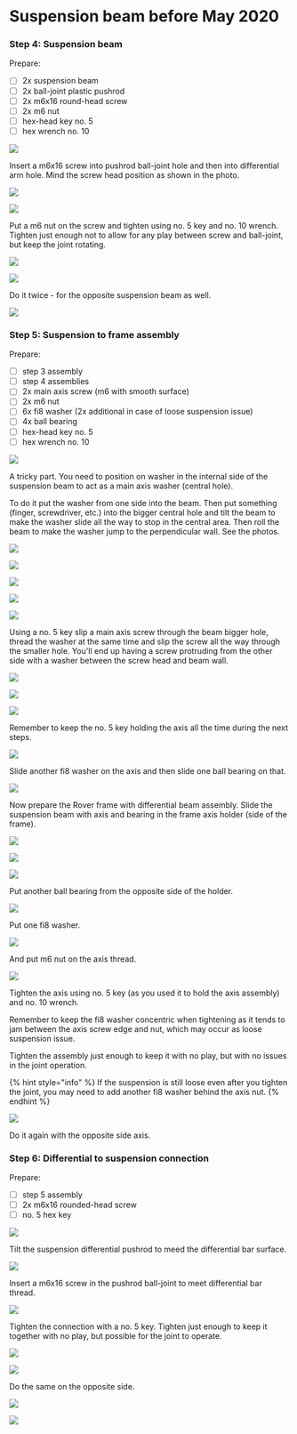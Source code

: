 # Suspension beam before May 2020

### Step 4: Suspension beam

Prepare:

* [ ] 2x suspension beam
* [ ] 2x ball-joint plastic pushrod
* [ ] 2x m6x16 round-head screw
* [ ] 2x m6 nut
* [ ] hex-head key no. 5
* [ ] hex wrench no. 10

![](.gitbook/assets/p1020216.jpeg)

Insert a m6x16 screw into pushrod ball-joint hole and then into differential arm hole. Mind the screw head position as shown in the photo.

![](.gitbook/assets/p1020217.jpeg)

![](.gitbook/assets/p1020220.jpeg)

Put a m6 nut on the screw and tighten using no. 5 key and no. 10 wrench. Tighten just enough not to allow for any play between screw and ball-joint, but keep the joint rotating.

![](.gitbook/assets/p1020221.jpeg)

![](.gitbook/assets/p1020223.jpeg)

Do it twice - for the opposite suspension beam as well.

![](.gitbook/assets/p1020226.jpeg)

### Step 5: Suspension to frame assembly

Prepare:

* [ ] step 3 assembly
* [ ] step 4 assemblies
* [ ] 2x main axis screw \(m6 with smooth surface\)
* [ ] 2x m6 nut
* [ ] 6x fi8 washer \(2x additional in case of loose suspension issue\)
* [ ] 4x ball bearing
* [ ] hex-head key no. 5
* [ ] hex wrench no. 10

![](.gitbook/assets/p1020228.jpeg)

A tricky part. You need to position on washer in the internal side of the suspension beam to act as a main axis washer \(central hole\).

To do it put the washer from one side into the beam. Then put something \(finger, screwdriver, etc.\) into the bigger central hole and tilt the beam to make the washer slide all the way to stop in the central area. Then roll the beam to make the washer jump to the perpendicular wall. See the photos.

![](.gitbook/assets/p1020231.jpeg)

![](.gitbook/assets/p1020236.jpeg)

![](.gitbook/assets/p1020238.jpeg)

![](.gitbook/assets/p1020244.jpeg)

![](.gitbook/assets/p1020248.jpeg)

Using a no. 5 key slip a main axis screw through the beam bigger hole, thread the washer at the same time and slip the screw all the way through the smaller hole. You'll end up having a screw protruding from the other side with a washer between the screw head and beam wall.

![](.gitbook/assets/p1020250.jpeg)

![](.gitbook/assets/p1020252.jpeg)

![](.gitbook/assets/p1020258.jpeg)

Remember to keep the no. 5 key holding the axis all the time during the next steps.

![](.gitbook/assets/p1020262.jpeg)

Slide another fi8 washer on the axis and then slide one ball bearing on that.

![](.gitbook/assets/p1020272.jpeg)

Now prepare the Rover frame with differential beam assembly. Slide the suspension beam with axis and bearing in the frame axis holder \(side of the frame\).

![](.gitbook/assets/p1020273.jpeg)

![](.gitbook/assets/p1020279.jpeg)

![](.gitbook/assets/p1020281.jpeg)

Put another ball bearing from the opposite side of the holder.

![](.gitbook/assets/p1020283.jpeg)

Put one fi8 washer.

![](.gitbook/assets/p1020292.jpeg)

And put m6 nut on the axis thread.

![](.gitbook/assets/p1020294.jpeg)

Tighten the axis using no. 5 key \(as you used it to hold the axis assembly\) and no. 10 wrench.

Remember to keep the fi8 washer concentric when tightening as it tends to jam between the axis screw edge and nut, which may occur as loose suspension issue.

Tighten the assembly just enough to keep it with no play, but with no issues in the joint operation.

{% hint style="info" %}
If the suspension is still loose even after you tighten the joint, you may need to add another fi8 washer behind the axis nut.
{% endhint %}

![](.gitbook/assets/p1020298.jpeg)

Do it again with the opposite side axis.

### Step 6: Differential to suspension connection

Prepare:

* [ ] step 5 assembly
* [ ] 2x m6x16 rounded-head screw
* [ ] no. 5 hex key

![](.gitbook/assets/p1020301.jpeg)

Tilt the suspension differential pushrod to meed the differential bar surface.

![](.gitbook/assets/p1020303.jpeg)

Insert a m6x16 screw in the pushrod ball-joint to meet differential bar thread.

![](.gitbook/assets/p1020306.jpeg)

Tighten the connection with a no. 5 key. Tighten just enough to keep it together with no play, but possible for the joint to operate. 

![](.gitbook/assets/p1020307.jpeg)

![](.gitbook/assets/p1020309.jpeg)

Do the same on the opposite side.

![](.gitbook/assets/p1020311.jpeg)

![](.gitbook/assets/p1020313.jpeg)

